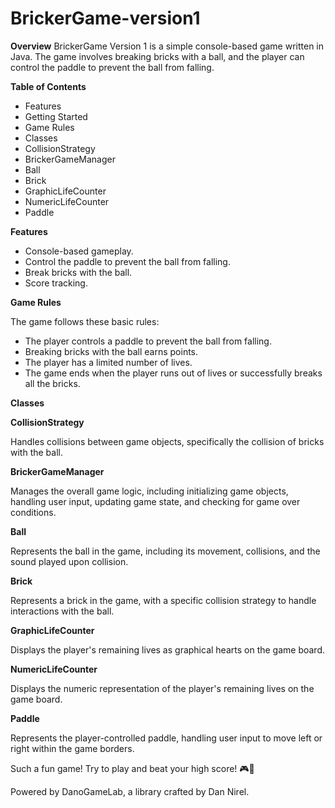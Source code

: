 # BrickerGame-version1
**Overview**
BrickerGame Version 1 is a simple console-based game written in Java. The game involves breaking bricks with a ball, and the player can control the paddle to prevent the ball from falling.

**Table of Contents**

- Features
- Getting Started
- Game Rules
- Classes
- CollisionStrategy
- BrickerGameManager
- Ball
- Brick
- GraphicLifeCounter
- NumericLifeCounter
- Paddle
  
**Features**
- Console-based gameplay.
- Control the paddle to prevent the ball from falling.
- Break bricks with the ball.
- Score tracking.

**Game Rules**

The game follows these basic rules:
- The player controls a paddle to prevent the ball from falling.
- Breaking bricks with the ball earns points.
- The player has a limited number of lives.
- The game ends when the player runs out of lives or successfully breaks all the bricks.

**Classes**

**CollisionStrategy**

Handles collisions between game objects, specifically the collision of bricks with the ball.

**BrickerGameManager**

Manages the overall game logic, including initializing game objects, handling user input, updating game state, and checking for game over conditions.

**Ball**

Represents the ball in the game, including its movement, collisions, and the sound played upon collision.

**Brick**

Represents a brick in the game, with a specific collision strategy to handle interactions with the ball.

**GraphicLifeCounter**

Displays the player's remaining lives as graphical hearts on the game board.

**NumericLifeCounter**

Displays the numeric representation of the player's remaining lives on the game board.

**Paddle**

Represents the player-controlled paddle, handling user input to move left or right within the game borders.

Such a fun game! Try to play and beat your high score! 🎮🚀


Powered by DanoGameLab, a library crafted by Dan Nirel.
